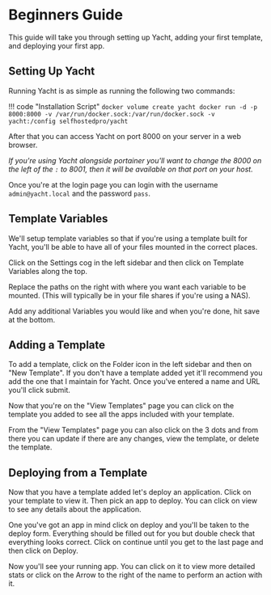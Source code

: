 # Beginners Guide
This guide will take you through setting up Yacht, adding your first template, and deploying your first app.

## Setting Up Yacht
Running Yacht is as simple as running the following two commands:

!!! code "Installation Script"
    ```
    docker volume create yacht
    docker run -d -p 8000:8000 -v /var/run/docker.sock:/var/run/docker.sock -v yacht:/config selfhostedpro/yacht
    ```

After that you can access Yacht on port 8000 on your server in a web browser.

_If you're using Yacht alongside portainer you'll want to change the 8000 on the left of the `:` to 8001, then it will be available on that port on your host._

Once you're at the login page you can login with the username `admin@yacht.local` and the password `pass`.

## Template Variables
We'll setup template variables so that if you're using a template built for Yacht, you'll be able to have all of your files mounted in the correct places.

Click on the Settings cog in the left sidebar and then click on Template Variables along the top.

Replace the paths on the right with where you want each variable to be mounted. (This will typically be in your file shares if you're using a NAS).

Add any additional Variables you would like and when you're done, hit save at the bottom.

## Adding a Template
To add a template, click on the Folder icon in the left sidebar and then on "New Template". If you don't have a template added yet it'll recommend you add the one that I maintain for Yacht. Once you've entered a name and URL you'll click submit.

Now that you're on the "View Templates" page you can click on the template you added to see all the apps included with your template.

From the "View Templates" page you can also click on the 3 dots and from there you can update if there are any changes, view the template, or delete the template.

## Deploying from a Template
Now that you have a template added let's deploy an application. Click on your template to view it. Then pick an app to deploy. You can click on view to see any details about the application.

One you've got an app in mind click on deploy and you'll be taken to the deploy form. Everything should be filled out for you but double check that everything looks correct. Click on continue until you get to the last page and then click on Deploy.

Now you'll see your running app. You can click on it to view more detailed stats or click on the Arrow to the right of the name to perform an action with it.
